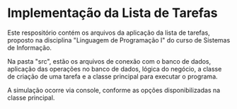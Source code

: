 # Implementação da Lista de Tarefas

Este respositório contém os arquivos da aplicação da lista de tarefas, proposto na disciplina "Linguagem de Programação I" do curso de Sistemas de Informação.

Na pasta "src", estão os arquivos de conexão com o banco de dados, aplicação das operações no banco de dados, lógica do negócio, a classe de criação de uma tarefa e a classe principal para executar o programa.

A simulação ocorre via console, conforme as opções disponibilizadas na classe principal.
